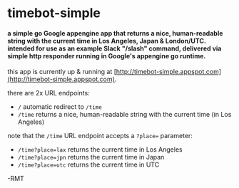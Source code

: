 # timebot-simple
####  a simple go Google appengine app that returns a nice, human-readable string with the current time in Los Angeles, Japan & London/UTC. intended for use as an example Slack "/slash" command, delivered via simple http responder running in Google's appengine go runtime. 

this app is currently up & running at [http://timebot-simple.appspot.com](http://timebot-simple.appspot.com).

there are 2x URL endpoints:
* `/` automatic redirect to `/time`
* `/time` returns a nice, human-readable string with the current time (in Los Angeles)

note that the `/time` URL endpoint accepts a `?place=` parameter:
* `/time?place=lax` returns the current time in Los Angeles
* `/time?place=jpn` returns the current time in Japan
* `/time?place=utc` returns the current time in UTC

-RMT

